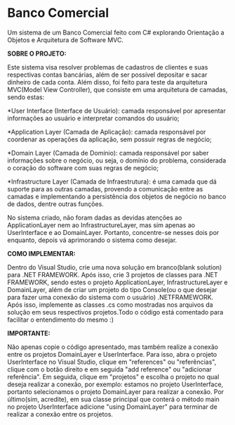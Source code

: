 # Banco Comercial
 Um sistema de um Banco Comercial feito com C# explorando Orientação a Objetos e Arquitetura de Software MVC.
 

 **SOBRE O PROJETO:**

 Este sistema visa resolver problemas de cadastros de clientes e suas respectivas contas bancárias, além de ser possível depositar e sacar dinheiro de cada conta. Além disso, foi feito para teste da arquitetura MVC(Model View Controller), que consiste em uma arquitetura de camadas, sendo estas: 

 *User Interface (Interface de Usuário): camada responsável por apresentar informações ao usuário e interpretar comandos do usuário;

 *Application Layer (Camada de Aplicação): camada responsável por coordenar as operações da aplicação, sem possuir regras de negócio;

 *Domain Layer (Camada de Domínio): camada responsável por saber informações sobre o negócio, ou seja, o domínio do problema, considerada o coração do software com suas regras de negócio;

 *Infrastructure Layer (Camada de Infraestrutura): é uma camada que dá suporte para as outras camadas, provendo a comunicação entre as camadas e implementando a persistência dos objetos de negócio no banco de dados, dentre outras funções.


 No sistema criado, não foram dadas as devidas atenções ao ApplicationLayer nem ao InfrastructureLayer, mas sim apenas ao UserInterface e ao DomainLayer. Portanto, concentre-se nesses dois por enquanto, depois vá aprimorando o sistema como desejar. 

 **COMO IMPLEMENTAR:**

 Dentro do Visual Studio, crie uma nova solução em branco(blank solution) para .NET FRAMEWORK. Após isso, crie 3 projetos de classes para .NET FRAMEWORK, sendo estes o projeto ApplicationLayer, InfrastructureLayer e DomainLayer, além de criar um projeto do tipo Console(ou o que desejar para fazer uma conexão do sistema com o usuário) .NETFRAMEWORK. 
 Após isso, implemente as classes .cs como mostradas nos arquivos da solução em seus respectivos projetos.Todo o código está comentado para facilitar o entendimento do mesmo :)

 **IMPORTANTE:**
 
  Não apenas copie o código apresentado, mas também realize a conexão entre os projetos DomainLayer e UserInterface. Para isso, abra o projeto UserInterface no Visual Studio, clique em "references" ou "referências", clique com o botão direito e em seguida "add reference" ou "adicionar referência". Em seguida, clique em "projetos" e escolha o projeto no qual deseja realizar a conexão, por exemplo: estamos no projeto UserInterface, portanto selecionamos o projeto DomainLayer para realizar a conexão. Por último(sim, acredite), em sua classe principal que conterá o método main no projeto UserInterface adicione 
 "using DomainLayer" para terminar de realizar a conexão entre os projetos.
